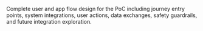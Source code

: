 Complete user and app flow design for the PoC including journey entry points, system integrations, user actions, data exchanges, safety guardrails, and future integration exploration.
